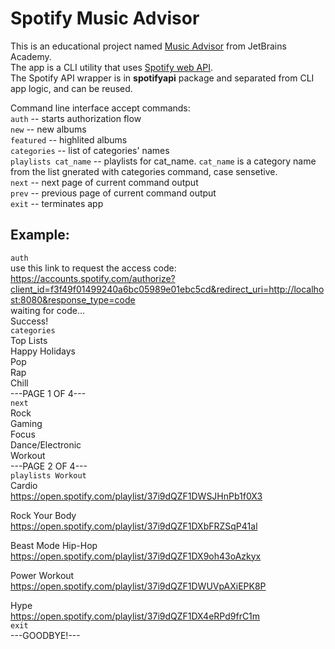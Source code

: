 # Spotify Music Advisor
This is an educational project named [Music Advisor](https://hyperskill.org/projects/62?track=12) from JetBrains Academy.  
The app is a CLI utility that uses [Spotify web API](https://developer.spotify.com/documentation/web-api/reference/#/).  
The Spotify API wrapper is in **spotifyapi** package and separated from CLI app logic, and can be reused.


Command line interface accept commands:  
<code>auth</code> -- starts authorization flow  
<code>new</code> -- new albums  
<code>featured</code> -- highlited albums  
<code>categories</code> -- list of categories' names  
<code>playlists cat_name</code> -- playlists for cat_name. <code>cat_name</code> is a category name from the list gnerated with categories command, case sensetive.  
<code>next</code> -- next page of current command output  
<code>prev</code> -- previous page of current command output  
<code>exit</code> -- terminates app  

## Example:

<code>auth</code>  
use this link to request the access code: https://accounts.spotify.com/authorize?client_id=f3f49f01499240a6bc05989e01ebc5cd&redirect_uri=http://localhost:8080&response_type=code  
waiting for code...  
Success!  
<code>categories</code>  
Top Lists  
Happy Holidays  
Pop  
Rap  
Chill  
---PAGE 1 OF 4---  
<code>next</code>  
Rock  
Gaming  
Focus  
Dance/Electronic  
Workout  
---PAGE 2 OF 4---  
<code>playlists Workout</code>  
Cardio  
https://open.spotify.com/playlist/37i9dQZF1DWSJHnPb1f0X3  
  
Rock Your Body  
https://open.spotify.com/playlist/37i9dQZF1DXbFRZSqP41al  
  
Beast Mode Hip-Hop  
https://open.spotify.com/playlist/37i9dQZF1DX9oh43oAzkyx  
  
Power Workout  
https://open.spotify.com/playlist/37i9dQZF1DWUVpAXiEPK8P  
  
Hype  
https://open.spotify.com/playlist/37i9dQZF1DX4eRPd9frC1m  
<code>exit</code>  
---GOODBYE!---  

